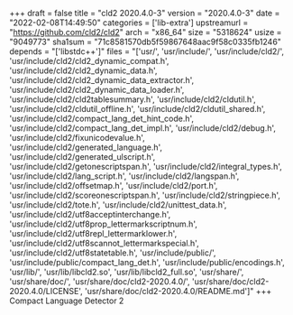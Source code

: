 +++
draft = false
title = "cld2 2020.4.0-3"
version = "2020.4.0-3"
date = "2022-02-08T14:49:50"
categories = ['lib-extra']
upstreamurl = "https://github.com/cld2/cld2"
arch = "x86_64"
size = "5318624"
usize = "9049773"
sha1sum = "71c8581570db5f59867648aac9f58c0335fb1246"
depends = "['libstdc++']"
files = "['usr/', 'usr/include/', 'usr/include/cld2/', 'usr/include/cld2/cld2_dynamic_compat.h', 'usr/include/cld2/cld2_dynamic_data.h', 'usr/include/cld2/cld2_dynamic_data_extractor.h', 'usr/include/cld2/cld2_dynamic_data_loader.h', 'usr/include/cld2/cld2tablesummary.h', 'usr/include/cld2/cldutil.h', 'usr/include/cld2/cldutil_offline.h', 'usr/include/cld2/cldutil_shared.h', 'usr/include/cld2/compact_lang_det_hint_code.h', 'usr/include/cld2/compact_lang_det_impl.h', 'usr/include/cld2/debug.h', 'usr/include/cld2/fixunicodevalue.h', 'usr/include/cld2/generated_language.h', 'usr/include/cld2/generated_ulscript.h', 'usr/include/cld2/getonescriptspan.h', 'usr/include/cld2/integral_types.h', 'usr/include/cld2/lang_script.h', 'usr/include/cld2/langspan.h', 'usr/include/cld2/offsetmap.h', 'usr/include/cld2/port.h', 'usr/include/cld2/scoreonescriptspan.h', 'usr/include/cld2/stringpiece.h', 'usr/include/cld2/tote.h', 'usr/include/cld2/unittest_data.h', 'usr/include/cld2/utf8acceptinterchange.h', 'usr/include/cld2/utf8prop_lettermarkscriptnum.h', 'usr/include/cld2/utf8repl_lettermarklower.h', 'usr/include/cld2/utf8scannot_lettermarkspecial.h', 'usr/include/cld2/utf8statetable.h', 'usr/include/public/', 'usr/include/public/compact_lang_det.h', 'usr/include/public/encodings.h', 'usr/lib/', 'usr/lib/libcld2.so', 'usr/lib/libcld2_full.so', 'usr/share/', 'usr/share/doc/', 'usr/share/doc/cld2-2020.4.0/', 'usr/share/doc/cld2-2020.4.0/LICENSE', 'usr/share/doc/cld2-2020.4.0/README.md']"
+++
Compact Language Detector 2